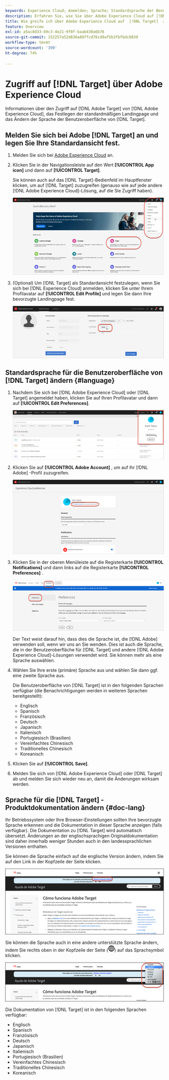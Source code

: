 ```yaml
---
keywords: Experience Cloud; Anmelden; Sprache; Standardsprache der Benutzeroberfläche; Standardsprache
description: Erfahren Sie, wie Sie über Adobe Experience Cloud auf [!DNL Target] zugreifen, Ihre Standardansicht festlegen und die Sprache der Benutzeroberfläche und Dokumentation von [!DNL Target] ändern können.
title: Wie greife ich über Adobe Experience Cloud auf  [!DNL Target]  zu?
feature: Overview
exl-id: a5ac8d33-69c3-4e21-9f0f-baab430a6b76
source-git-commit: 152257a52d836a88ffcd76cd9af5b3fbfbdc0839
workflow-type: tm+mt
source-wordcount: '399'
ht-degree: 74%

---
```


# Zugriff auf [!DNL Target] über Adobe Experience Cloud

Informationen über den Zugriff auf [!DNL Adobe Target] von [!DNL Adobe Experience Cloud], das Festlegen der standardmäßigen Landingpage und das Ändern der Sprache der Benutzeroberfläche von [!DNL Target].

## Melden Sie sich bei Adobe [!DNL Target] an und legen Sie Ihre Standardansicht fest.

1. Melden Sie sich bei [Adobe Experience Cloud](https://experience.adobe.com/) an.

1. Klicken Sie in der Navigationsleiste auf den Wert **[!UICONTROL App icon]** und dann auf **[!UICONTROL Target]**.

   Sie können auch auf das [!DNL Target]-Bedienfeld im Hauptfenster klicken, um auf [!DNL Target] zuzugreifen (genauso wie auf jede andere [!DNL Adobe Experience Cloud]-Lösung, auf die Sie Zugriff haben).

   ![Anwendungssymbol](/help/main/c-intro/assets/appmenu-new.png)

1. (Optional) Um [!DNL Target] als Standardansicht festzulegen, wenn Sie sich bei [!DNL Experience Cloud] anmelden, klicken Sie unter Ihrem Profilavatar auf **[!UICONTROL Edit Profile]** und legen Sie dann Ihre bevorzugte Landingpage fest.

   ![Landingpage](/help/main/c-intro/assets/pagepref-new.png)

## Standardsprache für die Benutzeroberfläche von [!DNL Target] ändern {#language}

1. Nachdem Sie sich bei [!DNL Adobe Experience Cloud] oder [!DNL Target] angemeldet haben, klicken Sie auf Ihren Profilavatar und dann auf **[!UICONTROL Edit Preferences]**.

   ![Profil bearbeiten](/help/main/c-intro/assets/change-language.png)

1. Klicken Sie auf **[!UICONTROL Adobe Account]** , um auf Ihr [!DNL Adobe] -Profil zuzugreifen.

   ![Adobe-Konto](/help/main/c-intro/assets/adobe-account.png)

1. Klicken Sie in der oberen Menüleiste auf die Registerkarte **[!UICONTROL Notifications]** und dann links auf die Registerkarte **[!UICONTROL Preferences]** .

   ![Bevorzugte Sprachen](/help/main/c-intro/assets/prefered-language.png)

   Der Text weist darauf hin, dass dies die Sprache ist, die [!DNL Adobe] verwenden soll, wenn wir uns an Sie wenden. Dies ist auch die Sprache, die in der Benutzeroberfläche für [!DNL Target] und andere [!DNL Adobe Experience Cloud]-Lösungen verwendet wird. Sie können mehr als eine Sprache auswählen.

1. Wählen Sie Ihre erste (primäre) Sprache aus und wählen Sie dann ggf. eine zweite Sprache aus.

   Die Benutzeroberfläche von [!DNL Target] ist in den folgenden Sprachen verfügbar (die Benachrichtigungen werden in weiteren Sprachen bereitgestellt):

   * Englisch
   * Spanisch
   * Französisch
   * Deutsch
   * Japanisch
   * Italienisch
   * Portugiesisch (Brasilien)
   * Vereinfachtes Chinesisch
   * Traditionelles Chinesisch
   * Koreanisch

1. Klicken Sie auf **[!UICONTROL Save]**.

1. Melden Sie sich von [!DNL Adobe Experience Cloud] oder [!DNL Target] ab und melden Sie sich wieder neu an, damit die Änderungen wirksam werden.

## Sprache für die [!DNL Target] -Produktdokumentation ändern {#doc-lang}

Ihr Betriebssystem oder Ihre Browser-Einstellungen sollten Ihre bevorzugte Sprache erkennen und die Dokumentation in dieser Sprache anzeigen (falls verfügbar). Die Dokumentation zu [!DNL Target] wird automatisch übersetzt. Änderungen an der englischsprachigen Originaldokumentation sind daher innerhalb weniger Stunden auch in den landessprachlichen Versionen enthalten.

Sie können die Sprache einfach auf die englische Version ändern, indem Sie auf den Link in der Kopfzeile der Seite klicken.

![Wechsel zur Ausgangssprache](/help/main/c-intro/assets/mt-original.png)

Sie können die Sprache auch in eine andere unterstützte Sprache ändern, indem Sie rechts oben in der Kopfzeile der Seite (![Sprachwechsel](/help/main/c-intro/assets/icon-language-switcher.png)) auf das Sprachsymbol klicken.

![Sprachwechsel](/help/main/c-intro/assets/language-switcher.png)

Die Dokumentation von [!DNL Target] ist in den folgenden Sprachen verfügbar:

* Englisch
* Spanisch
* Französisch
* Deutsch
* Japanisch
* Italienisch
* Portugiesisch (Brasilien)
* Vereinfachtes Chinesisch
* Traditionelles Chinesisch
* Koreanisch
